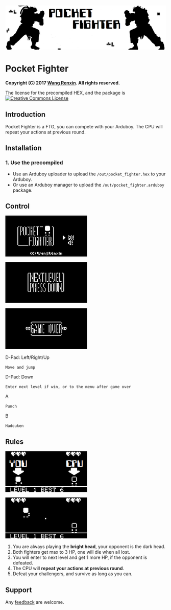 ![](docs/banner.png)

# Pocket Fighter

**Copyright (C) 2017 [Wang Renxin](https://github.com/paladin-t/). All rights reserved.**

The license for the precompiled HEX, and the package is <a rel="license" href="http://creativecommons.org/licenses/by-sa/4.0/"><img alt="Creative Commons License" style="border-width:0" src="https://i.creativecommons.org/l/by-sa/4.0/80x15.png" /></a>

## Introduction

Pocket Fighter is a FTG, you can compete with your Arduboy. The CPU will repeat your actions at previous round.

## Installation

### 1. Use the precompiled

* Use an Arduboy uploader to upload the `/out/pocket_fighter.hex` to your Arduboy.
* Or use an Arduboy manager to upload the `/out/pocket_fighter.arduboy` package.

## Control

![](docs/menu1.png)

![](docs/win1.png)

![](docs/lose1.png)

D-Pad: Left/Right/Up

	Move and jump

D-Pad: Down

	Enter next level if win, or to the menu after game over

A

	Punch

B

	Hadouken

## Rules

![](docs/fight1.png)

![](docs/fight2.png)

1. You are always playing the **bright head**, your opponent is the dark head.
2. Both fighters get max to 3 HP, one will die when all lost.
3. You will enter to next level and get 1 more HP, if the opponent is defeated.
4. The CPU will **repeat your actions at previous round**.
5. Defeat your challengers, and survive as long as you can.

## Support

Any [feedback](mailto:hellotony521@qq.com) are welcome.
